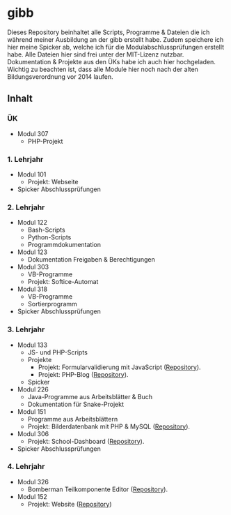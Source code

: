 # gibb
Dieses Repository beinhaltet alle Scripts, Programme & Dateien die ich während meiner Ausbildung an der gibb erstellt habe. Zudem speichere ich hier meine Spicker ab, welche ich für die Modulabschlussprüfungen erstellt habe. Alle Dateien hier sind frei unter der MIT-Lizenz nutzbar. Dokumentation & Projekte aus den ÜKs habe ich auch hier hochgeladen. Wichtig zu beachten ist, dass alle Module hier noch nach der alten Bildungsverordnung vor 2014 laufen. 

## Inhalt
### ÜK
* Modul 307
  * PHP-Projekt

### 1. Lehrjahr
* Modul 101
  * Projekt: Webseite
* Spicker Abschlussprüfungen

### 2. Lehrjahr
* Modul 122
  * Bash-Scripts
  * Python-Scripts
  * Programmdokumentation
* Modul 123
  * Dokumentation Freigaben & Berechtigungen
* Modul 303
  * VB-Programme
  * Projekt: Softice-Automat
* Modul 318
  * VB-Programme
  * Sortierprogramm
* Spicker Abschlussprüfungen

### 3. Lehrjahr
* Modul 133
  * JS- und PHP-Scripts
  * Projekte
    * Projekt: Formularvalidierung mit JavaScript ([Repository](https://github.com/severinkaderli/Modul-133-Formularvalidierung)).
    * Projekt: PHP-Blog ([Repository](https://github.com/severinkaderli/Modul-133-Blog)).
  * Spicker
* Modul 226
  * Java-Programme aus Arbeitsblätter & Buch
  * Dokumentation für Snake-Projekt
* Modul 151
  * Programme aus Arbeitsblättern 
  * Projekt: Bilderdatenbank mit PHP & MySQL ([Repository](https://github.com/severinkaderli/Modul151-Projekt)).
* Modul 306
  * Projekt: School-Dashboard ([Repository](https://github.com/martyschaer/SchoolDashboard)). 
* Spicker Abschlussprüfungen

### 4. Lehrjahr
* Modul 326
  * Bomberman Teilkomponente Editor ([Repository](https://github.com/severinkaderli/Modul-326-Labyrinth-Editor)).
* Modul 152
  * Projekt: Website ([Repository](https://github.com/severinkaderli/Modul-152-Website))
